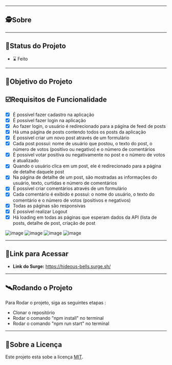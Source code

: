 

---

##  🕵Sobre



---
##  🧭Status do Projeto

 - ⌛ Feito

---

##  🎯Objetivo do Projeto




## ☑️Requisitos de Funcionalidade

- [x] É possível fazer cadastro na aplicação
- [x] É possível fazer login na aplicação
- [x] Ao fazer login, o usuário é redirecionado para a página de feed de posts
- [x] Há uma página de posts contendo todos os posts da aplicação
- [x] É possível criar um novo post através de um formulário
- [x] Cada post possui: nome de usuário que postou, o texto do post, o número de votos (positivo ou negativo) e o número de comentários
- [x] É possível votar positiva ou negativamente no post e o número de votos é atualizado
- [x] Quando o usuário clica em um post, ele é redirecionado para a página de detalhe daquele post
- [x] Na página de detalhe de um post, são mostradas as informações do usuário, texto, curtidas e número de comentários
- [x] É possível criar comentários através de um formulário
- [x] Cada comentário é exibido e possui: o nome do usuário, o texto do comentário e o número de votos (positivos e negativos)
- [x] Todas as páginas são responsivas
- [x] É possível realizar Logout
- [x] Há loading em todas as páginas que esperam dados da API (lista de posts, detalhe de post, criação de post

![image](https://user-images.githubusercontent.com/99096015/179037117-77174e48-63bf-4ff6-9ef3-21b14004fb59.png)
![image](https://user-images.githubusercontent.com/99096015/179037183-dce60812-1578-439c-875d-7d39933d6df9.png)
![image](https://user-images.githubusercontent.com/99096015/179038237-020e9989-0f46-4dfe-b8ad-99bfd527486d.png)
![image](https://user-images.githubusercontent.com/99096015/179038733-725ef7df-29d4-4fc2-bc1b-4644f9296b40.png)

---

## 🔗Link para Acessar

- **Link do Surge:** https://hideous-bells.surge.sh/

---


## 🛰Rodando o Projeto

Para Rodar o projeto, siga as seguintes etapas :

- Clonar o repositório
- Rodar o comando "npm install" no terminal
- Rodar o comando "npm run start" no terminal


---

## 📝Sobre a Licença

Este projeto esta sobe a licença [MIT](./LICENSE).
